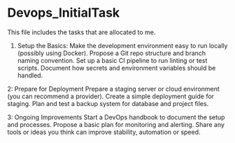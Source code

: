 # Devops_InitialTask
This file includes the tasks that are allocated to me. 


1. Setup the Basics:
Make the development environment easy to run locally (possibly using Docker).
Propose a Git repo structure and branch naming convention.
Set up a basic CI pipeline to run linting or test scripts.
Document how secrets and environment variables should be handled.

2: Prepare for Deployment
Prepare a staging server or cloud environment (you can recommend a provider).
Create a simple deployment guide for staging.
Plan and test a backup system for database and project files.

3: Ongoing Improvements
Start a DevOps handbook to document the setup and processes.
Propose a basic plan for monitoring and alerting.
Share any tools or ideas you think can improve stability, automation or speed.
